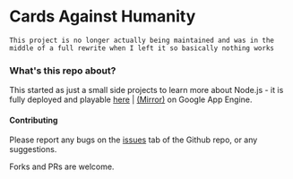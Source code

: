 # Cards Against Humanity

`This project is no longer actually being maintained and was in the middle of a full rewrite when I left it so basically nothing works`

### What's this repo about?
This started as just a small side projects to learn
more about Node.js - it is fully deployed and playable
[here](http://cards.noodlewrecker.xyz) | [(Mirror)](https://cah-test-236920.appspot.com) on Google
 App Engine.

#### Contributing
Please report any bugs on the [issues](https://github.com/noodleWrecker7/Cards-Against-Humanity/issues) tab of the
Github repo, or any suggestions.

Forks and PRs are welcome.
